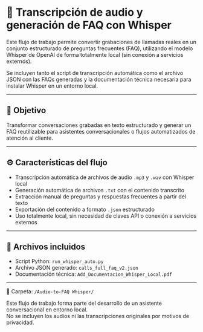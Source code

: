 # 📁 Transcripción de audio y generación de FAQ con Whisper

Este flujo de trabajo permite convertir grabaciones de llamadas reales en un conjunto estructurado de preguntas frecuentes (FAQ), utilizando el modelo Whisper de OpenAI de forma totalmente local (sin conexión a servicios externos).

Se incluyen tanto el script de transcripción automática como el archivo JSON con las FAQs generadas y la documentación técnica necesaria para instalar Whisper en un entorno local.

---

## 🎯 Objetivo

Transformar conversaciones grabadas en texto estructurado y generar un FAQ reutilizable para asistentes conversacionales o flujos automatizados de atención al cliente.

---

## ⚙️ Características del flujo

- Transcripción automática de archivos de audio `.mp3` y `.wav` con Whisper local
- Generación automática de archivos `.txt` con el contenido transcrito
- Extracción manual de preguntas y respuestas frecuentes a partir del texto
- Exportación del contenido a formato `.json` estructurado
- Uso totalmente local, sin necesidad de claves API o conexión a servicios externos

---

## 📄 Archivos incluidos

- Script Python: `run_whisper_auto.py`
- Archivo JSON generado: `calls_full_faq_v2.json`
- Documentación técnica: `Add_Documentacion_Whisper_Local.pdf`

---

📂 Carpeta: `/Audio-to-FAQ Whisper/`

Este flujo de trabajo forma parte del desarrollo de un asistente conversacional en entorno local.  
No se incluyen los audios ni las transcripciones originales por motivos de privacidad.
